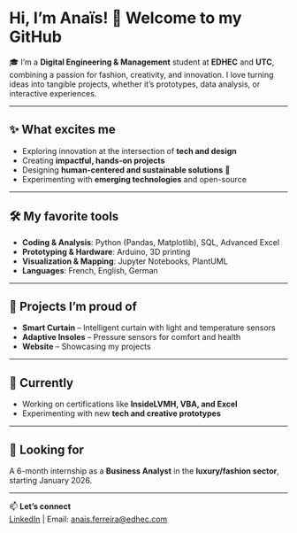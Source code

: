 # Hi, I’m Anaïs! 👋 Welcome to my GitHub

🎓 I’m a **Digital Engineering & Management** student at **EDHEC** and **UTC**, combining a passion for fashion, creativity, and innovation. I love turning ideas into tangible projects, whether it’s prototypes, data analysis, or interactive experiences.  

---

## ✨ What excites me
- Exploring innovation at the intersection of **tech and design**  
- Creating **impactful, hands-on projects**  
- Designing **human-centered and sustainable solutions** 🌱  
- Experimenting with **emerging technologies** and open-source  

---

## 🛠️ My favorite tools
- **Coding & Analysis**: Python (Pandas, Matplotlib), SQL, Advanced Excel  
- **Prototyping & Hardware**: Arduino, 3D printing  
- **Visualization & Mapping**: Jupyter Notebooks, PlantUML  
- **Languages**: French, English, German  

---

## 🧩 Projects I’m proud of
- **Smart Curtain** – Intelligent curtain with light and temperature sensors  
- **Adaptive Insoles** – Pressure sensors for comfort and health  
- **Website** – Showcasing my projects  

---

## 🚀 Currently
- Working on certifications like **InsideLVMH, VBA, and Excel**  
- Experimenting with new **tech and creative prototypes**  

---

## 🤝 Looking for
A 6-month internship as a **Business Analyst** in the **luxury/fashion sector**, starting January 2026.  

---

📫 **Let’s connect**  
[LinkedIn](https://www.linkedin.com/in/anaisferreira/) | Email: anais.ferreira@edhec.com
